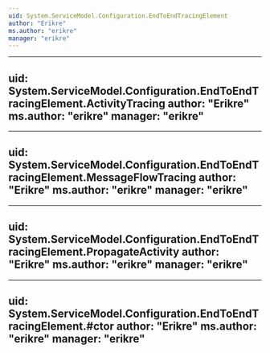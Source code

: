 ```yaml
---
uid: System.ServiceModel.Configuration.EndToEndTracingElement
author: "Erikre"
ms.author: "erikre"
manager: "erikre"
---
```


---
uid: System.ServiceModel.Configuration.EndToEndTracingElement.ActivityTracing
author: "Erikre"
ms.author: "erikre"
manager: "erikre"
---

---
uid: System.ServiceModel.Configuration.EndToEndTracingElement.MessageFlowTracing
author: "Erikre"
ms.author: "erikre"
manager: "erikre"
---

---
uid: System.ServiceModel.Configuration.EndToEndTracingElement.PropagateActivity
author: "Erikre"
ms.author: "erikre"
manager: "erikre"
---

---
uid: System.ServiceModel.Configuration.EndToEndTracingElement.#ctor
author: "Erikre"
ms.author: "erikre"
manager: "erikre"
---
